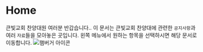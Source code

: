# Home

큰빛교회 찬양대원 여러분 반갑습니다..
이 문서는 큰빛교회 찬양대에 관련한 `공지사항`과 여러 `자료`들을 모아놓은 곳입니다. 왼쪽 메뉴에서 원하는 항목을 선택하시면 해당 문서로 이동합니다.
![햄버거 아이콘](/path/to/hamburger-icon.png)

